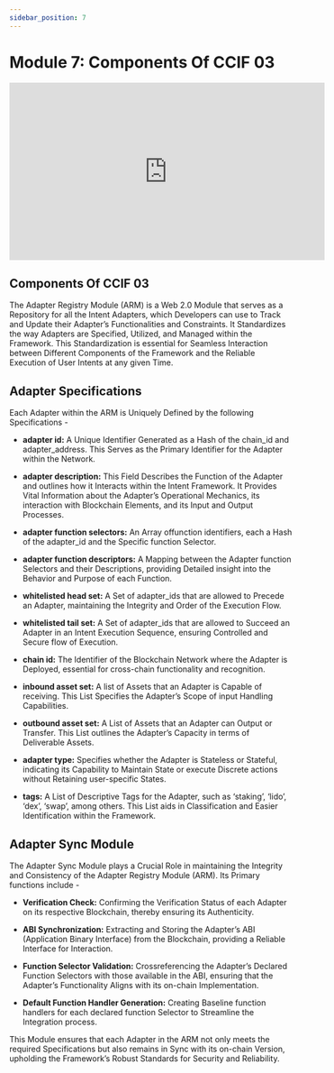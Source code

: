 ```yaml
---
sidebar_position: 7
---
```


# Module 7: Components Of CCIF 03

<iframe width="560" height="315" src="https://www.youtube.com/embed/DnGgfG69VTA" frameborder="0" allow="accelerometer; autoplay; encrypted-media; gyroscope; picture-in-picture" allowfullscreen></iframe>

## Components Of CCIF 03

The Adapter Registry Module (ARM) is a Web 2.0 Module that serves as a Repository for all the Intent Adapters, which Developers can use to Track and Update their Adapter’s Functionalities and Constraints. It Standardizes the way Adapters are Specified, Utilized, and Managed within the Framework. This Standardization is essential for Seamless Interaction between Different Components of the Framework and the Reliable Execution of User Intents at any given Time.

## Adapter Specifications

Each Adapter within the ARM is Uniquely Defined by the following Specifications -

- **adapter id:** A Unique Identifier Generated as a Hash of the chain_id and adapter_address. This Serves as the Primary Identifier for the Adapter within the Network.

- **adapter description:** This Field Describes the Function of the Adapter and outlines how it Interacts within the Intent Framework. It Provides Vital Information about the Adapter’s Operational Mechanics, its interaction with Blockchain Elements, and its Input and Output Processes.

- **adapter function selectors:** An Array offunction identifiers, each a Hash of the adapter_id and the Specific function Selector.

- **adapter function descriptors:** A Mapping between the Adapter function Selectors and their Descriptions, providing Detailed insight into the Behavior and Purpose of each Function.

- **whitelisted head set:** A Set of adapter_ids that are allowed to Precede an Adapter, maintaining the Integrity and Order of the Execution Flow.

- **whitelisted tail set:** A Set of adapter_ids that are allowed to Succeed an Adapter in an Intent Execution Sequence, ensuring Controlled and Secure flow of Execution.

- **chain id:** The Identifier of the Blockchain Network where the Adapter is Deployed, essential for cross-chain functionality and recognition.

- **inbound asset set:** A list of Assets that an Adapter is Capable of receiving. This List Specifies the Adapter’s Scope of input Handling Capabilities.

- **outbound asset set:** A List of Assets that an Adapter can Output or Transfer. This List outlines the Adapter’s Capacity in terms of Deliverable Assets.

- **adapter type:** Specifies whether the Adapter is Stateless or Stateful, indicating its Capability to Maintain State or execute Discrete actions without Retaining user-specific States.

- **tags:** A List of Descriptive Tags for the Adapter, such as ‘staking’, ‘lido’, ‘dex’, ‘swap’, among others. This List aids in Classification and Easier Identification within the Framework.

## Adapter Sync Module

The Adapter Sync Module plays a Crucial Role in maintaining the Integrity and Consistency of the Adapter Registry Module (ARM). Its Primary functions include -

- **Verification Check:** Confirming the Verification Status of each Adapter on its respective Blockchain, thereby ensuring its Authenticity.

- **ABI Synchronization:** Extracting and Storing the Adapter’s ABI (Application Binary Interface) from the Blockchain, providing a Reliable Interface for Interaction.

- **Function Selector Validation:** Crossreferencing the Adapter’s Declared Function Selectors with those available in the ABI, ensuring that the Adapter’s Functionality Aligns with its on-chain Implementation.

- **Default Function Handler Generation:** Creating Baseline function handlers for each declared function Selector to Streamline the Integration process.

This Module ensures that each Adapter in the ARM not only meets the required Specifications but also remains in Sync with its on-chain Version, upholding the Framework’s Robust Standards for Security and Reliability.
